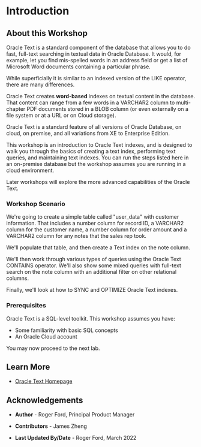 # Introduction

## About this Workshop

Oracle Text is a standard component of the database that allows you to do fast, full-text searching in textual data in Oracle Database. It would, for example, let you find mis-spelled words in an address field or get a list of Microsoft Word documents containing a particular phrase.

While superficially it is similar to an indexed version of the LIKE operator, there are many differences.

Oracle Text creates **word-based** indexes on textual content in the database. That content can range from a few words in a VARCHAR2 column to multi-chapter PDF documents stored in a BLOB column (or even externally on a file system or at a URL or on Cloud storage).

Oracle Text is a standard feature of all versions of Oracle Database, on cloud, on premise, and all variations from XE to Enterprise Edition.

This workshop is an introduction to Oracle Text indexes, and is designed to walk you through the basics of creating a text index, performing text queries, and maintaining text indexes. You can run the steps listed here in an on-premise database but the workshop assumes you are running in a cloud environment.

Later workshops will explore the more advanced capabilities of the Oracle Text.

### Workshop Scenario

We're going to create a simple table called "user_data" with customer information. That includes a number column for record ID, a VARCHAR2 column for the customer name, a number column for order amount and a VARCHAR2 column for any notes that the sales rep took.

We'll populate that table, and then create a Text index on the note column.

We'll then work through various types of queries using the Oracle Text CONTAINS operator. We'll also show some mixed queries with full-text search on the note column with an additional filter on other relational columns.

Finally, we'll look at how to SYNC and OPTIMIZE Oracle Text indexes.

### Prerequisites

Oracle Text is a SQL-level toolkit. This workshop assumes you have:

* Some familiarity with basic SQL concepts
* An Oracle Cloud account

You may now proceed to the next lab.

## Learn More

* [Oracle Text Homepage](https://www-sites.oracle.com/database/technologies/appdev/oracletext.html)

## Acknowledgements

* **Author** - Roger Ford, Principal Product Manager
- **Contributors** - James Zheng
* **Last Updated By/Date** - Roger Ford, March 2022
